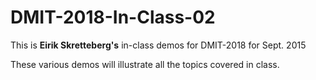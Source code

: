 # DMIT-2018-In-Class-02

This is **Eirik Skretteberg's** in-class demos for DMIT-2018 for Sept. 2015

These various demos will illustrate all the topics covered in class.

